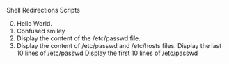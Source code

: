 Shell Redirections Scripts

0. Hello World.
1. Confused smiley
2. Display the content of the /etc/passwd file.
3. Display the content of /etc/passwd and /etc/hosts files.
Display the last 10 lines of /etc/passwd
Display the first 10 lines of /etc/passwd

